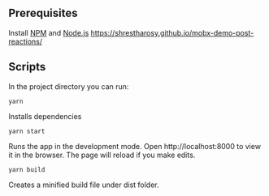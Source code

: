 ## Prerequisites

Install [NPM](https://www.npmjs.com/) and [Node.js](https://nodejs.org/en/download/)
https://shrestharosy.github.io/mobx-demo-post-reactions/
## Scripts
In the project directory you can run:

```yarn```

Installs dependencies

```yarn start```

Runs the app in the development mode.
Open http://localhost:8000 to view it in the browser.
The page will reload if you make edits.

```yarn build```

Creates a minified build file under dist folder.

